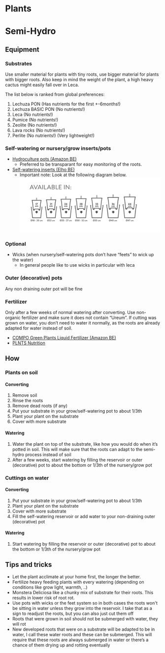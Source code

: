 # Plants

# Semi-Hydro
## Equipment
### Substrates
Use smaller material for plants with tiny roots, use bigger material for plants with bigger roots.
Also keep in mind the weight of the plant, a high heavy cactus might easily fall over in Leca.

The list below is ranked from global preferences:
1. Lechuza PON (Has nutrients for the first +-6months!)
2. Lechuza BASIC PON (No nutrients!)
3. Leca (No nutrients!)
4. Pumice (No nutrients!)
5. Zeolite (No nutrients!)
6. Lava rocks (No nutrients!)
7. Perlite (No nutrients!) (Very lightweight!)
### Self-watering or nursery/grow inserts/pots
* [Hydroculture pots (Amazon BE)](https://www.amazon.com.be/Hydrocultuurmanden-plantenbakken-kunststof-herbruikbaar-hydrocultuur/dp/B07MFTB1DX/ref=sr_1_53_sspa)
    * Preferred to be transparant for easy monitoring of the roots.
* [Self-watering inserts (Elho BE)](https://www.elho.com/be/producten/self-watering-insert/self-watering-insert-28cm-living-black/?scroll=305)
    * Important note: Look at the following diagram below.
  ![](/Pictures/elho-selfwatering-sizeguide.jpeg)
### Optional
* Wicks (when nursery/self-watering pots don’t have “feets” to wick up the water)
    * In general people like to use wicks in particular with leca
### Outer (decorative) pots
Any non draining outer pot will be fine
### Fertilizer
Only after a few weeks of normal watering after converting.
Use non-organic fertilizer and make sure it does not contain “Ureum”.
If cutting was grown on water, you don’t need to water it normally, as the roots are already adapted for water instead of soil.

* [COMPO Green Plants Liquid Fertilizer (Amazon BE)](https://www.amazon.com.be/COMPO-liquid-fertilizer-green-plants)
* [PLNTS Nutrition](https://plnts.com/nl/product/plnts-nutrition-500ml)

## How
### Plants on soil
#### Converting
1. Remove soil
2. Rinse the roots
3. Remove dead roots (if any)
4. Put your substrate in your grow/self-watering pot to about 1/3th
5. Plant your plant on the substrate
6. Cover with more substrate
#### Watering
1. Water the plant on top of the substrate, like how you would do when it’s potted in soil. This will make sure that the roots can adapt to the semi-hydro process instead of soil
2. After a few weeks, start watering by filling the reservoir or outer (decorative) pot to about the bottom or 1/3th of the nursery/grow pot
### Cuttings on water
#### Converting
1. Put your substrate in your grow/self-watering pot to about 1/3th
2. Plant your plant on the substrate
3. Cover with more substrate
4. Fill the self-watering reservoir or add water to your non-draining outer (decorative) pot
#### Watering
1. Start watering by filling the reservoir or outer (decorative) pot to about the bottom or 1/3th of the nursery/grow pot
## Tips and tricks
* Let the plant acclimate at your home first, the longer the better.
* Fertilize heavy feeding plants with every watering (depending on conditions like grow light, warmth, ..)
* Monstera Deliciosa like a chunky mix of substrate for their roots. This results in lower risk of root rot.
* Use pots with wicks or the feet system so in both cases the roots won't be sitting in water unless they grow into the reservoir. I take that as a sign to readjust the roots, but you can also just cut them off
* Roots that were grown in soil should not be submerged with water, they will rot
* New developed roots that were on a substrate will be adapted to be in water, I call these water roots and these can be submerged. This will require that these roots are always submerged in water or there’s a chance of them drying up and rotting eventually

